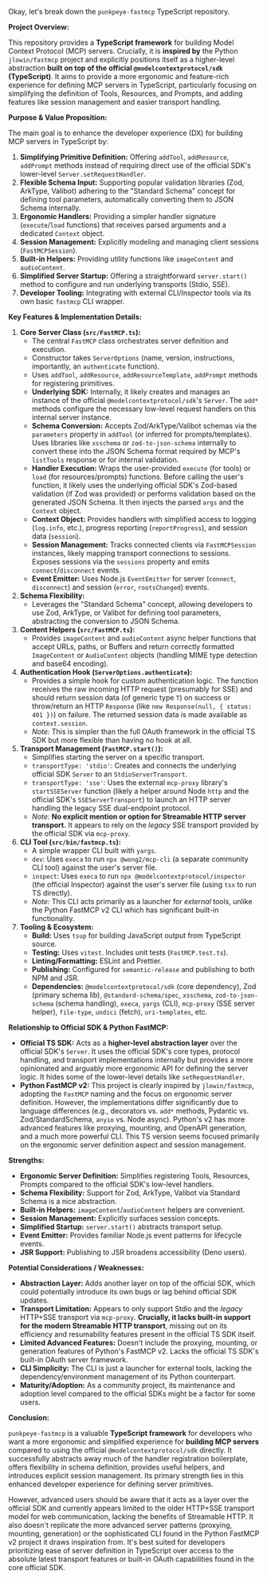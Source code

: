 Okay, let's break down the `punkpeye-fastmcp` TypeScript repository.

**Project Overview:**

This repository provides a **TypeScript framework** for building Model Context Protocol (MCP) servers. Crucially, it is **inspired by** the Python `jlowin/fastmcp` project and explicitly positions itself as a higher-level abstraction **built on top of the official `@modelcontextprotocol/sdk` (TypeScript)**. It aims to provide a more ergonomic and feature-rich experience for defining MCP servers in TypeScript, particularly focusing on simplifying the definition of Tools, Resources, and Prompts, and adding features like session management and easier transport handling.

**Purpose & Value Proposition:**

The main goal is to enhance the developer experience (DX) for building MCP servers in TypeScript by:

1.  **Simplifying Primitive Definition:** Offering `addTool`, `addResource`, `addPrompt` methods instead of requiring direct use of the official SDK's lower-level `Server.setRequestHandler`.
2.  **Flexible Schema Input:** Supporting popular validation libraries (Zod, ArkType, Valibot) adhering to the "Standard Schema" concept for defining tool parameters, automatically converting them to JSON Schema internally.
3.  **Ergonomic Handlers:** Providing a simpler handler signature (`execute`/`load` functions) that receives parsed arguments and a dedicated `Context` object.
4.  **Session Management:** Explicitly modeling and managing client sessions (`FastMCPSession`).
5.  **Built-in Helpers:** Providing utility functions like `imageContent` and `audioContent`.
6.  **Simplified Server Startup:** Offering a straightforward `server.start()` method to configure and run underlying transports (Stdio, SSE).
7.  **Developer Tooling:** Integrating with external CLI/Inspector tools via its own basic `fastmcp` CLI wrapper.

**Key Features & Implementation Details:**

1.  **Core Server Class (`src/FastMCP.ts`):**
    *   The central `FastMCP` class orchestrates server definition and execution.
    *   Constructor takes `ServerOptions` (name, version, instructions, importantly, an `authenticate` function).
    *   Uses `addTool`, `addResource`, `addResourceTemplate`, `addPrompt` methods for registering primitives.
    *   **Underlying SDK:** Internally, it likely creates and manages an instance of the official `@modelcontextprotocol/sdk`'s `Server`. The `add*` methods configure the necessary low-level request handlers on this internal server instance.
    *   **Schema Conversion:** Accepts Zod/ArkType/Valibot schemas via the `parameters` property in `addTool` (or inferred for prompts/templates). Uses libraries like `xsschema` or `zod-to-json-schema` internally to convert these into the JSON Schema format required by MCP's `listTools` response or for internal validation.
    *   **Handler Execution:** Wraps the user-provided `execute` (for tools) or `load` (for resources/prompts) functions. Before calling the user's function, it likely uses the underlying official SDK's Zod-based validation (if Zod was provided) or performs validation based on the generated JSON Schema. It then injects the parsed `args` and the `Context` object.
    *   **Context Object:** Provides handlers with simplified access to logging (`log.info`, etc.), progress reporting (`reportProgress`), and session data (`session`).
    *   **Session Management:** Tracks connected clients via `FastMCPSession` instances, likely mapping transport connections to sessions. Exposes sessions via the `sessions` property and emits `connect`/`disconnect` events.
    *   **Event Emitter:** Uses Node.js `EventEmitter` for server (`connect`, `disconnect`) and session (`error`, `rootsChanged`) events.
2.  **Schema Flexibility:**
    *   Leverages the "Standard Schema" concept, allowing developers to use Zod, ArkType, or Valibot for defining tool parameters, abstracting the conversion to JSON Schema.
3.  **Content Helpers (`src/FastMCP.ts`):**
    *   Provides `imageContent` and `audioContent` async helper functions that accept URLs, paths, or Buffers and return correctly formatted `ImageContent` or `AudioContent` objects (handling MIME type detection and base64 encoding).
4.  **Authentication Hook (`ServerOptions.authenticate`):**
    *   Provides a simple hook for custom authentication logic. The function receives the raw incoming HTTP request (presumably for SSE) and should return session data (of generic type `T`) on success or throw/return an HTTP `Response` (like `new Response(null, { status: 401 })`) on failure. The returned session data is made available as `context.session`.
    *   *Note:* This is simpler than the full OAuth framework in the official TS SDK but more flexible than having no hook at all.
5.  **Transport Management (`FastMCP.start()`):**
    *   Simplifies starting the server on a specific transport.
    *   `transportType: 'stdio'`: Creates and connects the underlying official SDK `Server` to an `StdioServerTransport`.
    *   `transportType: 'sse'`: Uses the external `mcp-proxy` library's `startSSEServer` function (likely a helper around Node `http` and the official SDK's `SSEServerTransport`) to launch an HTTP server handling the legacy SSE dual-endpoint protocol.
    *   *Note:* **No explicit mention or option for Streamable HTTP server transport.** It appears to rely on the *legacy* SSE transport provided by the official SDK via `mcp-proxy`.
6.  **CLI Tool (`src/bin/fastmcp.ts`):**
    *   A simple wrapper CLI built with `yargs`.
    *   `dev`: Uses `execa` to run `npx @wong2/mcp-cli` (a separate community CLI tool) against the user's server file.
    *   `inspect`: Uses `execa` to run `npx @modelcontextprotocol/inspector` (the official Inspector) against the user's server file (using `tsx` to run TS directly).
    *   *Note:* This CLI acts primarily as a launcher for *external* tools, unlike the Python FastMCP v2 CLI which has significant built-in functionality.
7.  **Tooling & Ecosystem:**
    *   **Build:** Uses `tsup` for building JavaScript output from TypeScript source.
    *   **Testing:** Uses `vitest`. Includes unit tests (`FastMCP.test.ts`).
    *   **Linting/Formatting:** ESLint and Prettier.
    *   **Publishing:** Configured for `semantic-release` and publishing to both NPM and JSR.
    *   **Dependencies:** `@modelcontextprotocol/sdk` (core dependency), Zod (primary schema lib), `@standard-schema/spec`, `xsschema`, `zod-to-json-schema` (schema handling), `execa`, `yargs` (CLI), `mcp-proxy` (SSE server helper), `file-type`, `undici` (fetch), `uri-templates`, etc.

**Relationship to Official SDK & Python FastMCP:**

*   **Official TS SDK:** Acts as a **higher-level abstraction layer** over the official SDK's `Server`. It uses the official SDK's core types, protocol handling, and transport implementations internally but provides a more opinionated and arguably more ergonomic API for defining the server logic. It hides some of the lower-level details like `setRequestHandler`.
*   **Python FastMCP v2:** This project is clearly inspired by `jlowin/fastmcp`, adopting the `FastMCP` naming and the focus on ergonomic server definition. However, the implementations differ significantly due to language differences (e.g., decorators vs. `add*` methods, Pydantic vs. Zod/StandardSchema, `anyio` vs. Node async). Python's v2 has more advanced features like proxying, mounting, and OpenAPI generation, and a much more powerful CLI. This TS version seems focused primarily on the ergonomic server definition aspect and session management.

**Strengths:**

*   **Ergonomic Server Definition:** Simplifies registering Tools, Resources, Prompts compared to the official SDK's low-level handlers.
*   **Schema Flexibility:** Support for Zod, ArkType, Valibot via Standard Schema is a nice abstraction.
*   **Built-in Helpers:** `imageContent`/`audioContent` helpers are convenient.
*   **Session Management:** Explicitly surfaces session concepts.
*   **Simplified Startup:** `server.start()` abstracts transport setup.
*   **Event Emitter:** Provides familiar Node.js event patterns for lifecycle events.
*   **JSR Support:** Publishing to JSR broadens accessibility (Deno users).

**Potential Considerations / Weaknesses:**

*   **Abstraction Layer:** Adds another layer on top of the official SDK, which could potentially introduce its own bugs or lag behind official SDK updates.
*   **Transport Limitation:** Appears to only support Stdio and the *legacy* HTTP+SSE transport via `mcp-proxy`. **Crucially, it lacks built-in support for the modern Streamable HTTP transport**, missing out on its efficiency and resumability features present in the official TS SDK itself.
*   **Limited Advanced Features:** Doesn't include the proxying, mounting, or generation features of Python's FastMCP v2. Lacks the official TS SDK's built-in OAuth server framework.
*   **CLI Simplicity:** The CLI is just a launcher for external tools, lacking the dependency/environment management of its Python counterpart.
*   **Maturity/Adoption:** As a community project, its maintenance and adoption level compared to the official SDKs might be a factor for some users.

**Conclusion:**

`punkpeye-fastmcp` is a valuable **TypeScript framework** for developers who want a more ergonomic and simplified experience for **building MCP servers** compared to using the official `@modelcontextprotocol/sdk` directly. It successfully abstracts away much of the handler registration boilerplate, offers flexibility in schema definition, provides useful helpers, and introduces explicit session management. Its primary strength lies in this enhanced developer experience for defining server primitives.

However, advanced users should be aware that it acts as a layer over the official SDK and currently appears limited to the older HTTP+SSE transport model for web communication, lacking the benefits of Streamable HTTP. It also doesn't replicate the more advanced server patterns (proxying, mounting, generation) or the sophisticated CLI found in the Python FastMCP v2 project it draws inspiration from. It's best suited for developers prioritizing ease of server definition in TypeScript over access to the absolute latest transport features or built-in OAuth capabilities found in the core official SDK.